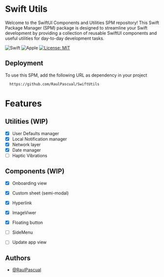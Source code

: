# Swift Utils

Welcome to the SwiftUI Components and Utilities SPM repository! This Swift Package Manager (SPM) package is designed to streamline your Swift development by providing a collection of reusable SwiftUI components and useful utilities for day-to-day development tasks.

![Swift](https://img.shields.io/badge/swift-F54A2A?style=for-the-badge&logo=swift&logoColor=white) ![Apple](https://img.shields.io/badge/Apple-%23000000.svg?style=for-the-badge&logo=apple&logoColor=white)
[![License: MIT](https://img.shields.io/badge/License-MIT-yellow.svg)](https://opensource.org/licenses/MIT)

## Deployment

To use this SPM, add the following URL as dependency in your project

```
  https://github.com/RaulPascual/SwiftUtils
```
# Features

## Utilities (WIP)
- [x]  User Defaults manager
- [x]  Local Notification manager 
- [x]  Network layer
- [x]  Date manager
- [ ]  Haptic Vibrations

## Components (WIP)
- [x]  Onboarding view
- [x]  Custom sheet (semi-modal)
- [x]  Hyperlink
- [x]  ImageViwer
- [x]  Floating button
- [ ]  SideMenu
- [ ]  Update app view


## Authors

- [@RaulPascual](https://www.github.com/RaulPascual)

